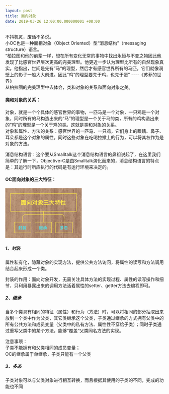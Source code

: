 ```yaml
---
layout: post
title: 面向对象
date: 2019-03-26 12:00:00.000000001 +08:00
---	
```

不抖机灵，废话不多说。		
小OC也是一种面相对象（Object Oriented）型“消息结构”（messaging structure）语言。		
“柏拉图和他的前辈一样，想在所有变化无常的事物中找出永恒与不变之物因此他发现了比感官世界层次更高的完美理型。他更近一步认为理型比所有的自然现象真实。他指出，世间是先有”马“的理型，然后才有感官世界所有的马匹，它们就像洞壁上的影子一般大大前进。因此”鸡“的理型要先于鸡，也先于蛋” ----《苏菲的世界》		
从柏拉图的完美理型中去体会，类和对象的关系和面向对象之美。

#### 类和对象的关系：
对象，就是一个个具体的感官世界的事物，一匹马是一个对象，一只鸡是一个对象，同时所有的马构造出来的“马”的理型是一个关于马的类，所有的鸡构造出来的“鸡”的理型是一个关于鸡的类。这就是类和对象的关系。		
对象和属性、方法的关系：感官世界的一匹马、一只鸡，它们身上的眼睛、鼻子、耳朵都是这个对象的属性。同时这些对象在吃喝拉撒上的行为，可以将其权作为是对象的方法。

消息结构语言：这个要从Smalltalk这个消息结构语言的鼻祖说起了，在这里我们简单的了解一下，Objective-C是由Smalltalk演化而来的，消息结构语言的特点是：其运行时所应执行的代码是有运行环境来决定的。

#### OC面向对象的三大特征：
![面向对象三大特性](https://github.com/Fe7s/Fe7s.github.io/blob/master/assets/iamgesList/OCDevelopmentLanguage/01面向对象三大特性.png?raw=true)

##### 1、封装
属性私有化，隐藏对象的实现方法，提供公共方法访问，将属性的读写和方法调用结合起来形成一个类。	

封装的作用：面向对象开发，无需关注具体方法的实现过程、属性的读写操作和细节，只利用暴露出来的调用方法活着属性的setter、getter方法去编程即可。
##### 2、继承
当多个类具有相同的特征（属性）和行为（方法）时，可以将相同的部分抽取出来放到一个类中作为父类，其它类继承这个父类，子类通过继承的方式拥有父类中的所有公共方法和成员变量（父类中的私有方法、属性性不穿给子类）；同时子类通过重写父类中的某个方法，能够“覆盖”父类同名方法的实现。		

注意事项：	
子类不能拥有和父类相同的成员变量；	
OC的继承属于单继承，子类只能有一个父类

##### 3、多态
子类对象可以与父类对象进行相互转换，而且根据其使用的子类的不同，完成的功能也不同